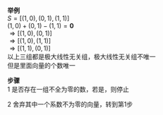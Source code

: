 **举例**  
 $S=[(1,0),(0,1),(1,1)]$  
 $(1,0)+(0,1)-(1,1)=\mathbf0$  
 $\Rightarrow[(1,0),(0,1)]$  
 $\Rightarrow[(1,0),(1,1)]$  
 $\Rightarrow[(1,1),(0,1)]$  
以上三组都是极大线性无关组，极大线性无关组不唯一  
但是里面向量的个数唯一  
  
**步骤**  
1 是否存在一组不全为零的数，若是，则停止  
  
2 舍弃其中一个系数不为零的向量，转到第1步  
